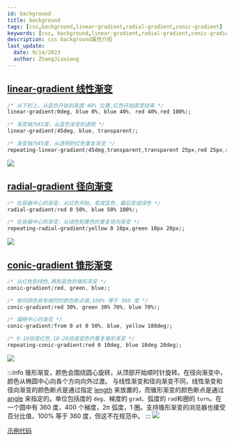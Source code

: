 ```yaml
---
id: background
title: background
tags: [css,background,linear-gradient,radial-gradient,conic-gradient]
keywords: [css, background,linear-gradient,radial-gradient,conic-gradient]
description: css background属性介绍
last_update:
  date: 9/14/2023
  author: ZhangJiaxiang
---
```

## [linear-gradient 线性渐变](https://developer.mozilla.org/zh-CN/docs/Web/CSS/gradient/linear-gradient)

```css
/* 从下到上，从蓝色开始到高度 40% 位置,红色开始直至结束 */
linear-gradient(0deg, blue 0%, blue 40%, red 40%,red 100%);

/* 渐变轴为45度，从蓝色渐变到透明 */
linear-gradient(45deg, blue, transparent);

/* 渐变轴为45度，从透明到红色重复渐变 */
repeating-linear-gradient(45deg,transparent,transparent 25px,red 25px,red 50px);
```

![](https://png.zjiaxiang.cn/blog/20230718183135.png)

## [radial-gradient 径向渐变](https://developer.mozilla.org/zh-CN/docs/Web/CSS/gradient/radial-gradient)

```css
/* 在容器中心的渐变，从红色开始，变成蓝色，最后变成绿色 */
radial-gradient(red 0 50%, blue 50% 100%);

/* 在容器中心的渐变，从绿色到黄色的重复径向渐变 */
repeating-radial-gradient(yellow 0 10px,green 10px 20px);
```

<img src="https://png.zjiaxiang.cn/blog/20230719151127.png" />

## [conic-gradient 锥形渐变](https://developer.mozilla.org/zh-CN/docs/Web/CSS/gradient/conic-gradient)


```css
/* 从红色到绿色,再到蓝色的锥形渐变 */
conic-gradient(red, green, blue);

/* 相邻颜色具有相同的颜色断点值,100% 等于 360 度 */
conic-gradient(red 30%, green 30% 70%, blue 70%);

/* 偏移中心的渐变 */
conic-gradient(from 0 at 0 50%, blue, yellow 180deg);

/* 0-10括度红色,10-20括度蓝色的重复锥形渐变 */
repeating-conic-gradient(red 0 10deg, blue 10deg 20deg);
```
![](https://png.zjiaxiang.cn/blog/20230719170510.png)

:::info
锥形渐变，颜色会围绕圆心旋转，从顶部开始顺时针旋转。在径向渐变中，颜色从椭圆中心向各个方向向外过渡。
与线性渐变和径向渐变不同，线性渐变和径向渐变的颜色断点是通过指定 [length](https://developer.mozilla.org/zh-CN/docs/Web/CSS/length) 来放置的，而锥形渐变的颜色断点是通过 [angle](https://developer.mozilla.org/zh-CN/docs/Web/CSS/angle) 来指定的。单位包括度的 `deg`、梯度的 `grad`、弧度的 `rad`和圈的 `turn`。在一个圆中有 360 度，400 个梯度，2π 弧度，1 圈。支持锥形渐变的浏览器也接受百分比值，100% 等于 360 度，但这不在规范中。
:::
![](https://png.zjiaxiang.cn/blog/20230719171653.png)

[示例代码](https://codepen.io/zzjiaxiang/pen/OJajWry)
